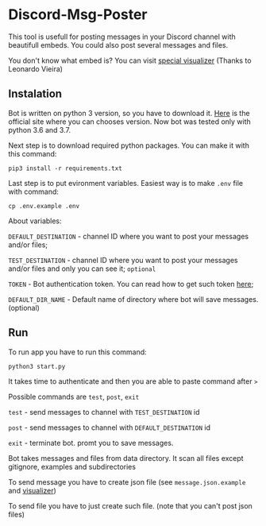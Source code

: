 # Discord-Msg-Poster
This tool is usefull for posting messages in your Discord channel with beautifull embeds. You could also post several messages and files.

You don't know what embed is? You can visit [special visualizer](https://leovoel.github.io/embed-visualizer/) (Thanks to Leonardo Vieira)

## Instalation
Bot is written on python 3 version, so you have to download it. [Here](https://www.python.org/downloads/) is the official site where you can chooses version. 
Now bot was tested only with python 3.6 and 3.7.

Next step is to download required python packages. You can make it with this command:

`pip3 install -r requirements.txt`

Last step is to put evironment variables. Easiest way is to make `.env` file with command:

`cp .env.example .env`

About variables:

`DEFAULT_DESTINATION` - channel ID where you want to post your messages and/or files;

`TEST_DESTINATION` - channel ID where you want to post your messages and/or files and only you can see it; `optional`

`TOKEN` - Bot authentication token. You can read how to get such token [here](https://github.com/Chikachi/DiscordIntegration/wiki/How-to-get-a-token-and-channel-ID-for-Discord);

`DEFAULT_DIR_NAME` - Default name of directory where bot will save messages. (optional)

## Run

To run app you have to run this command:

`python3 start.py`

It takes time to authenticate and then you are able to paste command after `>`

Possible commands are `test`, `post`, `exit`

`test` - send messages to channel with `TEST_DESTINATION` id

`post` - send messages to channel with `DEFAULT_DESTINATION` id

`exit` - terminate bot. promt you to save messages.

Bot takes messages and files from data directory. It scan all files except gitignore, examples and subdirectories

To send message you have to create json file (see `message.json.example` and [visualizer](https://leovoel.github.io/embed-visualizer/))

To send file you have to just create such file. (note that you can't post json files)
